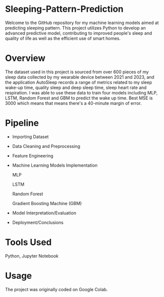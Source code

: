 # Sleeping-Pattern-Prediction
Welcome to the GitHub repository for my machine learning models aimed at predicting sleeping pattern. This project utilizes Python to develop an advanced predictive model, contributing to improved people's sleep and quality of life as well as the efficient use of smart homes.
# Overview
The dataset used in this project is sourced from over 600 pieces of my sleep data collected by my wearable device between 2021 and 2023, and the application AutoSleep records a range of metrics related to my sleep wake-up time, quality sleep and deep sleep time, sleep heart rate and respiration. I was able to use these data to train four models including MLP, LSTM, Random Forest and GBM to predict the wake up time. Best MSE is 3000 which means that means there's a 40-minute margin of error.
# Pipeline
* Importing Dataset
* Data Cleaning and Preprocessing
* Feature Engineering
* Machine Learning Models Implementation

  MLP

  LSTM

  Random Forest

  Gradient Boosting Machine (GBM)
* Model Interpretation/Evaluation
* Deployment/Conclusions
# Tools Used
Python, Jupyter Notebook
# Usage
The project was originally coded on Google Colab.
